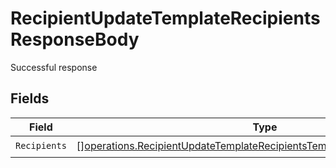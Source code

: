 # RecipientUpdateTemplateRecipientsResponseBody

Successful response


## Fields

| Field                                                                                                                                                                    | Type                                                                                                                                                                     | Required                                                                                                                                                                 | Description                                                                                                                                                              |
| ------------------------------------------------------------------------------------------------------------------------------------------------------------------------ | ------------------------------------------------------------------------------------------------------------------------------------------------------------------------ | ------------------------------------------------------------------------------------------------------------------------------------------------------------------------ | ------------------------------------------------------------------------------------------------------------------------------------------------------------------------ |
| `Recipients`                                                                                                                                                             | [][operations.RecipientUpdateTemplateRecipientsTemplatesRecipientsRecipients](../../models/operations/recipientupdatetemplaterecipientstemplatesrecipientsrecipients.md) | :heavy_check_mark:                                                                                                                                                       | N/A                                                                                                                                                                      |